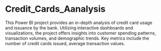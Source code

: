 # Credit_Cards_Aanalysis
This Power BI project provides an in-depth analysis of credit card usage and issuance by the bank. Utilizing interactive dashboards and visualizations, the project offers insights into customer spending patterns, transaction volumes, and demographic trends. Key metrics include the number of credit cards issued, average transaction values.
